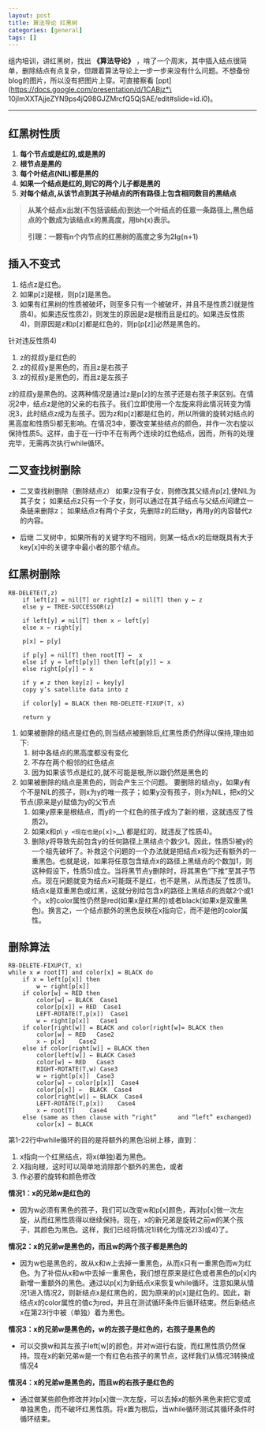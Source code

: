 ```yaml
---
layout: post
title: 算法导论 红黑树
categories: [general]
tags: []
---
```


组内培训，讲红黑树，找出 **《算法导论》**
，啃了一个周末，其中插入结点很简单，删除结点有点复杂，但跟着算法导论上一步一步来没有什么问题。不想备份blog的图片，所以没有把图片上穿。可直接察看
[ppt](https://docs.google.com/presentation/d/1CABjz*\ 10jImXXTAjjeZYN9ps4jQ98GJZMrcfQ5QjSAE/edit#slide=id.i0)。

----------

## 红黑树性质 ##

1. **每个节点或是红的,或是黑的**
1. **根节点是黑的**
1. **每个叶结点(NIL)都是黑的**
1. **如果一个结点是红的,则它的两个儿子都是黑的**
1. **对每个结点,从该节点到其子孙结点的所有路径上包含相同数目的黑结点**

> **从某个结点x出发(不包括该结点)到达一个叶结点的任意一条路径上,黑色结点的个数成为该结点x的黑高度，用bh(x)表示。**
> 
> **引理：一颗有n个内节点的红黑树的高度之多为2lg(n+1)**

## 插入不变式 ##

1. 结点z是红色。
1. 如果p[z]是根，则p[z]是黑色。
1. 如果有红黑树的性质被破坏，则至多只有一个被破坏，并且不是性质2)就是性质4)。如果违反性质2)，则发生的原因是z是根而且是红的。如果违反性质4)，则原因是z和p[z]都是红色的，则p[p[z]]必然是黑色的。

针对违反性质4)

1. z的叔叔y是红色的
1. z的叔叔y是黑色的，而且z是右孩子
1. z的叔叔y是黑色的，而且z是左孩子

z的叔叔y是黑色的。这两种情况是通过z是p[z]的左孩子还是右孩子来区别。在情况2中，结点z是他的父亲的右孩子。我们立即使用一个左旋来将此情况转变为情况3，此时结点z成为左孩子。因为z和p[z]都是红色的，所以所做的旋转对结点的黑高度和性质5)都无影响。在情况3中，要改变某些结点的颜色，并作一次右旋以保持性质5。这样，由于在一行中不在有两个连续的红色结点，因而，所有的处理完毕，无需再次执行while循环。

## 二叉查找树删除 ##

-  二叉查找树删除（删除结点z） 
   如果z没有子女，则修改其父结点p[z],使NIL为其子女； 
   如果结点z只有一个子女，则可以通过在其子结点与父结点间建立一条链来删除z；
   如果结点z有两个子女，先删除z的后继y，再用y的内容替代z的内容。

-  后继
   二叉树中，如果所有的关键字均不相同，则某一结点x的后继既具有大于key[x]中的关键字中最小者的那个结点。

## 红黑树删除 ##

    RB-DELETE(T,z)
        if left[z] = nil[T] or right[z] = nil[T] then y ← z
        else y ← TREE-SUCCESSOR(z)
        
        if left[y] ≠ nil[T] then x ← left[y]
        else x ← right[y]

        p[x] ← p[y]

        if p[y] = nil[T] then root[T] ←  x
        else if y = left[p[y]] then left[p[y]] ← x
        else right[p[y]] ← x
        
        if y ≠ z then key[z] ← key[y]
        copy y’s satellite data into z

        if color[y] = BLACK then RB-DELETE-FIXUP(T, x)

        return y
        
1. 如果被删除的结点是红色的,则当结点被删除后,红黑性质仍然得以保持,理由如下:
   1. 树中各结点的黑高度都没有变化
   1. 不存在两个相邻的红色结点
   1. 因为如果该节点是红的,就不可能是根,所以跟仍然是黑色的
1. 如果被删除的结点是黑色的，则会产生三个问题。
   要删除的结点y，如果y有个不是NIL的孩子，则x为y的唯一孩子；如果y没有孩子，则x为NIL，把x的父节点(原来是y)赋值为y的父节点
   1. 如果y原来是根结点，而y的一个红色的孩子成为了新的根，这就违反了性质2)。
   1. 如果x和p\ `y <现在也是p[x]>`__\ 都是红的，就违反了性质4)。
   1. 删除y将导致先前包含y的任何路径上黑结点个数少1。因此，性质5)被y的一个祖先破坏了。补救这个问题的一个办法就是把结点x视为还有额外的一重黑色。也就是说，如果将任意包含结点x的路径上黑结点的个数加1，则这种假设下，性质5)成立。当将黑节点y删除时，将其黑色“下推”至其子节点。现在问题就变为结点x可能既不是红，也不是黑，从而违反了性质1)。结点x是双重黑色或红黑，这就分别给包含x的路径上黑结点的贡献2个或1个。x的color属性仍然是red(如果x是红黑的)或者black(如果x是双重黑色)。换言之，一个结点额外的黑色反映在x指向它，而不是他的color属性。

## 删除算法 ##

    RB-DELETE-FIXUP(T, x)
    while x ≠ root[T] and color[x] = BLACK do 
        if x = left[p[x]] then 
            w ← right[p[x]]
        if color[w] = RED then 
            color[w] ← BLACK  Case1
            color[p[x]] = RED  Case1
            LEFT-ROTATE(T,p[x])  Case1
            w ← right[p[x]]   Case1
        if color[right[w]] = BLACK and color[right[w]= BLACK then 
            color[w] ← RED   Case2
            x ← p[x]    Case2
        else if color[right[w]] = BLACK then 
            color[left[w]] ← BLACK Case3
            color[w] ← RED   Case3
            RIGHT-ROTATE(T,w) Case3
            w ← right[p[x]]  Case3
            color[w] ← color[p[x]]  Case4
            color[p[x]] ←  BLACK  Case4
            color[right[w]] ← BLACK  Case4
            LEFT-ROTATE(T,p[x])    Case4
            x ← root[T]    Case4
        else (same as then clause with “right”      and “left” exchanged)
            color[x] ← BLACK

第1-22行中while循环的目的是将额外的黑色沿树上移，直到：

1. x指向一个红黑结点，将x(单独)着为黑色。
1. X指向根，这时可以简单地消除那个额外的黑色，或者
1. 作必要的旋转和颜色修改

**情况1：x的兄弟w是红色的**

-  因为w必须有黑色的孩子，我们可以改变w和p[x]颜色，再对p[x]做一次左旋，从而红黑性质得以继续保持。现在，x的新兄弟是旋转之前w的某个孩子，其颜色为黑色。这样，我们已经将情况1)转化为情况2)3)或4)了。

**情况2：x的兄弟w是黑色的，而且w的两个孩子都是黑色的**

-  因为w也是黑色的，故从x和w上去掉一重黑色，从而x只有一重黑色而w为红色。为了补偿从x和w中去掉一重黑色，我们想在原来是红色或者黑色的p[x]内新增一重额外的黑色。通过以p[x]为新结点x来恢复while循环。注意如果从情况1进入情况2，则新结点x是红黑色的，因为原来的p[x]是红色的。因此，新结点x的color属性的值c为red，并且在测试循环条件后循环结束。然后新结点x在第23行中被（单独）着为黑色。

**情况3：x的兄弟w是黑色的，w的左孩子是红色的，右孩子是黑色的**

-  可以交换w和其左孩子left[w]的颜色，并对w进行右旋，而红黑性质仍然保持。现在x的新兄弟w是一个有红色右孩子的黑节点，这样我们从情况3转换成情况4

**情况4：x的兄弟w是黑色的，而且w的右孩子是红色的**

-  通过做某些颜色修改并对p[x]做一次左旋，可以去掉x的额外黑色来把它变成单独黑色，而不破坏红黑性质。将x置为根后，当while循环测试其循环条件时循环结束。
